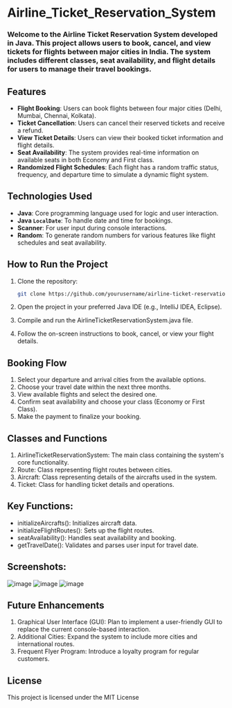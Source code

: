 # Airline_Ticket_Reservation_System

### Welcome to the **Airline Ticket Reservation System** developed in Java. This project allows users to book, cancel, and view tickets for flights between major cities in India. The system includes different classes, seat availability, and flight details for users to manage their travel bookings.

## Features

- **Flight Booking**: Users can book flights between four major cities (Delhi, Mumbai, Chennai, Kolkata).
- **Ticket Cancellation**: Users can cancel their reserved tickets and receive a refund.
- **View Ticket Details**: Users can view their booked ticket information and flight details.
- **Seat Availability**: The system provides real-time information on available seats in both Economy and First class.
- **Randomized Flight Schedules**: Each flight has a random traffic status, frequency, and departure time to simulate a dynamic flight system.

## Technologies Used

- **Java**: Core programming language used for logic and user interaction.
- **Java `LocalDate`**: To handle date and time for bookings.
- **Scanner**: For user input during console interactions.
- **Random**: To generate random numbers for various features like flight schedules and seat availability.

## How to Run the Project

1. Clone the repository:
   ```bash
   git clone https://github.com/yourusername/airline-ticket-reservation-system.git
2. Open the project in your preferred Java IDE (e.g., IntelliJ IDEA, Eclipse).

3. Compile and run the AirlineTicketReservationSystem.java file.

4. Follow the on-screen instructions to book, cancel, or view your flight details.

## Booking Flow
1. Select your departure and arrival cities from the available options.
2. Choose your travel date within the next three months.
3. View available flights and select the desired one.
4. Confirm seat availability and choose your class (Economy or First Class).
5. Make the payment to finalize your booking.
   
## Classes and Functions
1. AirlineTicketReservationSystem: The main class containing the system's core functionality.
2. Route: Class representing flight routes between cities.
3. Aircraft: Class representing details of the aircrafts used in the system.
4. Ticket: Class for handling ticket details and operations.
   
## Key Functions:
- initializeAircrafts(): Initializes aircraft data.
- initializeFlightRoutes(): Sets up the flight routes.
- seatAvailability(): Handles seat availability and booking.
- getTravelDate(): Validates and parses user input for travel date.

## Screenshots:
![image](https://github.com/user-attachments/assets/1a8388ce-8c91-47f5-b1f4-96565c727cad) ![image](https://github.com/user-attachments/assets/cdaae8ee-6b08-4a11-8fc8-285fa12ba456)
![image](https://github.com/user-attachments/assets/d042aad9-0ebb-4e0e-8c9b-cb64a8673f1e)

## Future Enhancements
1. Graphical User Interface (GUI): Plan to implement a user-friendly GUI to replace the current console-based interaction.
2. Additional Cities: Expand the system to include more cities and international routes.
3. Frequent Flyer Program: Introduce a loyalty program for regular customers.
   
## License
This project is licensed under the MIT License
